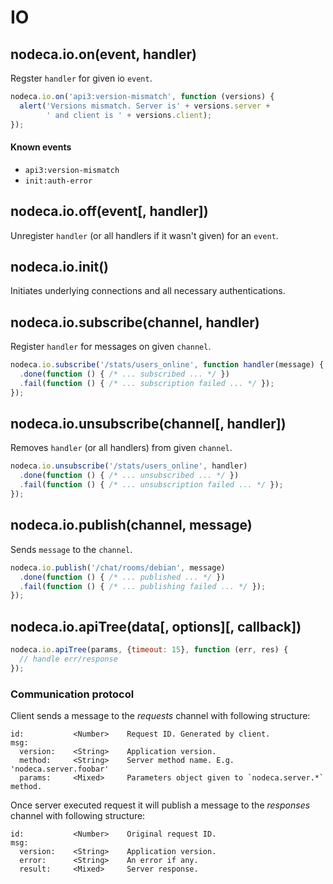 IO
==

## nodeca.io.on(event, handler)

Regster `handler` for given io `event`.

``` javascript
nodeca.io.on('api3:version-mismatch', function (versions) {
  alert('Versions mismatch. Server is' + versions.server +
        ' and client is ' + versions.client);
});
```


#### Known events

- `api3:version-mismatch`
- `init:auth-error`


## nodeca.io.off(event[, handler])

Unregister `handler` (or all handlers if it wasn't given) for an `event`.


## nodeca.io.init()

Initiates underlying connections and all necessary authentications.


## nodeca.io.subscribe(channel, handler)

Register `handler` for messages on given `channel`.

``` javascript
nodeca.io.subscribe('/stats/users_online', function handler(message) { /* ... */  })
  .done(function () { /* ... subscribed ... */ })
  .fail(function () { /* ... subscription failed ... */ });
});
```


## nodeca.io.unsubscribe(channel[, handler])

Removes `handler` (or all handlers) from given `channel`.

``` javascript
nodeca.io.unsubscribe('/stats/users_online', handler)
  .done(function () { /* ... unsubscribed ... */ })
  .fail(function () { /* ... unsubscription failed ... */ });
});
```


## nodeca.io.publish(channel, message)

Sends `message` to the `channel`.

``` javascript
nodeca.io.publish('/chat/rooms/debian', message)
  .done(function () { /* ... published ... */ })
  .fail(function () { /* ... publishing failed ... */ });
});
```

## nodeca.io.apiTree(data[, options][, callback])

``` javascript
nodeca.io.apiTree(params, {timeout: 15}, function (err, res) {
  // handle err/response
});
```

### Communication protocol

Client sends a message to the _requests_ channel with following structure:

    id:           <Number>    Request ID. Generated by client.
    msg:
      version:    <String>    Application version.
      method:     <String>    Server method name. E.g. 'nodeca.server.foobar'
      params:     <Mixed>     Parameters object given to `nodeca.server.*` method.

Once server executed request it will publish a message to the _responses_
channel with following structure:

    id:           <Number>    Original request ID.
    msg:
      version:    <String>    Application version.
      error:      <String>    An error if any.
      result:     <Mixed>     Server response.
